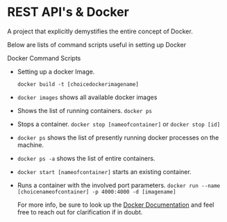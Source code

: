 # REST API's & Docker

A project that explicitly demystifies the entire concept of Docker.

Below are lists of command scripts useful in setting up Docker

Docker Command Scripts

- Setting up a docker Image.

  `docker build -t [choicedockerimagename]`

* `docker images` shows all available docker images

- Shows the list of running containers.
  `docker ps`

- Stops a container.
  `docker stop [nameofcontainer]` or `docker stop [id]`

- `docker ps` shows the list of presently running docker processes on the machine.

* `docker ps -a` shows the list of entire containers.

* `docker start [nameofcontainer]` starts an existing container.

- Runs a container with the involved port parameters.
  `docker run --name [choicenameofcontainer] -p 4000:4000 -d [imagename]`

  For more info, be sure to look up the [Docker Documentation](https://docs.docker.com/language/nodejs/run-containers/) and feel free to reach out for clarification if in doubt.
